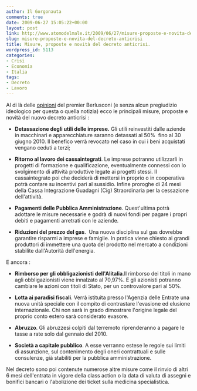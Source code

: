 ```yaml
---
author: Il Gorgonauta
comments: true
date: 2009-06-27 15:05:22+00:00
layout: post
link: http://www.atomodelmale.it/2009/06/27/misure-proposte-e-novita-del-decreto-anticrisi/
slug: misure-proposte-e-novita-del-decreto-anticrisi
title: Misure, proposte e novità del decreto anticrisi.
wordpress_id: 5113
categories:
- Crisi
- Economia
- Italia
tags:
- Decreto
- Lavoro
---
```


Al di là delle [opinioni](http://www.atomodelmale.it/2009/06/27/catastrofistadevi-rimanere-in-silenzio-parola-di-silvio-berlusconi/) del premier Berlusconi (e senza alcun pregiudizio ideologico per questa o quella notizia) ecco le principali misure, proposte e novità del nuovo decreto anticrisi :



	
  * **Detassazione degli utili delle imprese.** Gli utili reinvestiti dalle aziende in macchinari e apparecchiature saranno detassati al 50%  fino al 30 giugno 2010. Il benefico verrà revocato nel caso in cui i beni acquistati vengano ceduti a terzi;

	
  * **Ritorno al lavoro dei cassaintegrati**. Le imprese potranno utilizzarli in progetti di formazione e qualificazione, eventualmente connessi con lo svolgimento di attività produttive legate ai progetti stessi. Il cassaintegrato poi che deciderà di mettersi in proprio o in cooperativa potrà contare su incentivi pari al sussidio. Infine proroghe di 24 mesi della Cassa Integrazione Guadagni (Cig) Straordinaria per la cessazione dell'attività.

	
  * **Pagamenti delle Pubblica Amministrazione**. Quest'ultima potrà adottare le misure necessarie e godrà di nuovi fondi per pagare i propri debiti e pagamenti arretrati con le aziende.

	
  * **Riduzioni del prezzo del gas**.  Una nuova disciplina sul gas dovrebbe garantire risparmi a imprese e famiglie. In pratica viene chiesto ai grandi produttori di immettere una quota del prodotto nel mercato a condizioni stabilite dall'Autorità dell'energia.


<!-- more -->


E ancora :

	
  * **Rimborso per gli obbligazionisti dell'Alitalia**.Il rimborso dei titoli in mano agli obbligazionisti viene innalzato al 70,97%. E gli azionisti potranno cambiare le azioni con titoli di Stato, per un controvalore pari al 50%.

	
  * **Lotta ai paradisi fiscali**. Verrà istituita presso l'Agenzia delle Entrate una nuova unità speciale con il compito di contrastare l'evasione ed elusione internazionale. Chi non sarà in grado dimostrare l'origine legale del proprio conto estero sarà considerato evasore.

	
  * **Abruzzo**. Gli abruzzesi colpiti dal terremoto riprenderanno a pagare le tasse a rate solo dal gennaio del 2010.

	
  * **Società a capitale pubblico**. A esse verranno estese le regole sui limiti di assunzione, sul contenimento degli oneri contrattuali e sulle consulenze, già stabiliti per la pubblica amministrazione.


Nel decreto sono poi contenute numerose altre misure come il rinvio di altri 6 mesi dell'entrata in vigore della class action o la data di valuta di assegni e bonifici bancari o l'abolizione dei ticket sulla medicina specialistica.
